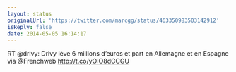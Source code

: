 ```yaml
---
layout: status
originalUrl: 'https://twitter.com/marcgg/status/463350983503142912'
isReply: false
date: 2014-05-05 16:14:17
---
```


RT @drivy: Drivy lève 6 millions d’euros et part en Allemagne et en Espagne via @Frenchweb http://t.co/yOIO8dCCGU

